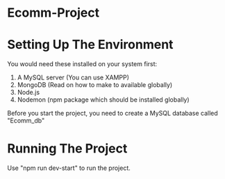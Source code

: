 # Ecomm-Project

# Setting Up The Environment

You would need these installed on your system first:
1. A MySQL server (You can use XAMPP)
2. MongoDB (Read on how to make to available globally)
3. Node.js
4. Nodemon (npm package which should be installed globally)

Before you start the project, you need to create a MySQL database called "Ecomm_db"


# Running The Project

Use "npm run dev-start" to run the project.
